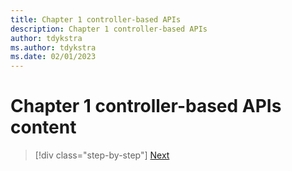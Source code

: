 ```yaml
---
title: Chapter 1 controller-based APIs
description: Chapter 1 controller-based APIs
author: tdykstra
ms.author: tdykstra
ms.date: 02/01/2023
---
```


# Chapter 1 controller-based APIs content

>[!div class="step-by-step"]
>[Next](chapter2.md)
